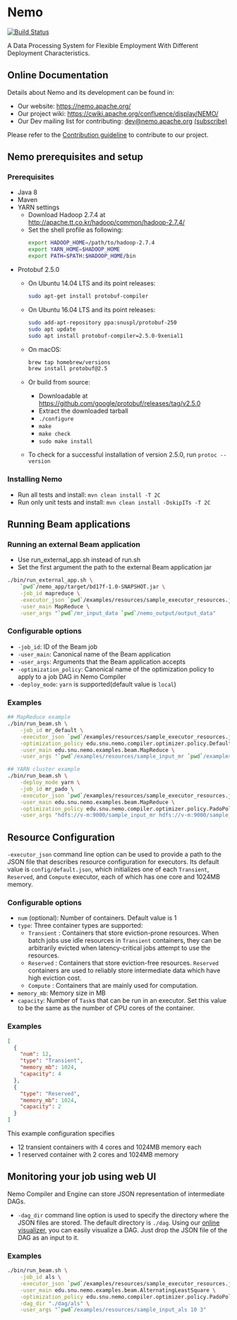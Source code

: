 # Nemo

[![Build Status](https://travis-ci.org/apache/incubator-nemo.svg?branch=master)](https://travis-ci.org/apache/incubator-nemo)

A Data Processing System for Flexible Employment With Different Deployment Characteristics.

## Online Documentation

Details about Nemo and its development can be found in:
* Our website: https://nemo.apache.org/
* Our project wiki: https://cwiki.apache.org/confluence/display/NEMO/
* Our Dev mailing list for contributing: dev@nemo.apache.org [(subscribe)](mailto:dev-subscribe@nemo.apache.org)

Please refer to the [Contribution guideline](.github/CONTRIBUTING.md) to contribute to our project.

## Nemo prerequisites and setup

### Prerequisites
* Java 8
* Maven
* YARN settings
    * Download Hadoop 2.7.4 at http://apache.tt.co.kr/hadoop/common/hadoop-2.7.4/
    * Set the shell profile as following:
        ```bash
        export HADOOP_HOME=/path/to/hadoop-2.7.4
        export YARN_HOME=$HADOOP_HOME
        export PATH=$PATH:$HADOOP_HOME/bin
        ```
* Protobuf 2.5.0
    * On Ubuntu 14.04 LTS and its point releases:

      ```bash
      sudo apt-get install protobuf-compiler
      ```

    * On Ubuntu 16.04 LTS and its point releases:

      ```bash
      sudo add-apt-repository ppa:snuspl/protobuf-250
      sudo apt update
      sudo apt install protobuf-compiler=2.5.0-9xenial1
      ```

    * On macOS:

      ```bash
      brew tap homebrew/versions
      brew install protobuf@2.5
      ```

    * Or build from source:

      * Downloadable at https://github.com/google/protobuf/releases/tag/v2.5.0
      * Extract the downloaded tarball
      * `./configure`
      * `make`
      * `make check`
      * `sudo make install`

    *  To check for a successful installation of version 2.5.0, run `protoc --version`

### Installing Nemo
* Run all tests and install: `mvn clean install -T 2C`
* Run only unit tests and install: `mvn clean install -DskipITs -T 2C`

## Running Beam applications
### Running an external Beam application
* Use run_external_app.sh instead of run.sh
* Set the first argument the path to the external Beam application jar

```bash
./bin/run_external_app.sh \
    `pwd`/nemo_app/target/bd17f-1.0-SNAPSHOT.jar \
    -job_id mapreduce \
    -executor_json `pwd`/examples/resources/sample_executor_resources.json \
    -user_main MapReduce \
    -user_args "`pwd`/mr_input_data `pwd`/nemo_output/output_data"
```

### Configurable options
* `-job_id`: ID of the Beam job
* `-user_main`: Canonical name of the Beam application
* `-user_args`: Arguments that the Beam application accepts
* `-optimization_policy`: Canonical name of the optimization policy to apply to a job DAG in Nemo Compiler
* `-deploy_mode`: `yarn` is supported(default value is `local`)

### Examples
```bash
## MapReduce example
./bin/run_beam.sh \
	-job_id mr_default \
	-executor_json `pwd`/examples/resources/sample_executor_resources.json \
	-optimization_policy edu.snu.nemo.compiler.optimizer.policy.DefaultPolicy \
	-user_main edu.snu.nemo.examples.beam.MapReduce \
	-user_args "`pwd`/examples/resources/sample_input_mr `pwd`/examples/resources/sample_output_mr"

## YARN cluster example
./bin/run_beam.sh \
	-deploy_mode yarn \
  	-job_id mr_pado \
	-executor_json `pwd`/examples/resources/sample_executor_resources.json \
  	-user_main edu.snu.nemo.examples.beam.MapReduce \
  	-optimization_policy edu.snu.nemo.compiler.optimizer.policy.PadoPolicy \
  	-user_args "hdfs://v-m:9000/sample_input_mr hdfs://v-m:9000/sample_output_mr"
```
## Resource Configuration
`-executor_json` command line option can be used to provide a path to the JSON file that describes resource configuration for executors. Its default value is `config/default.json`, which initializes one of each `Transient`, `Reserved`, and `Compute` executor, each of which has one core and 1024MB memory.

### Configurable options
* `num` (optional): Number of containers. Default value is 1
* `type`:  Three container types are supported:
  * `Transient` : Containers that store eviction-prone resources. When batch jobs use idle resources in `Transient` containers, they can be arbitrarily evicted when latency-critical jobs attempt to use the resources.
  * `Reserved` : Containers that store eviction-free resources. `Reserved` containers are used to reliably store intermediate data which have high eviction cost.
  * `Compute` : Containers that are mainly used for computation.
* `memory_mb`: Memory size in MB
* `capacity`: Number of `Task`s that can be run in an executor. Set this value to be the same as the number of CPU cores of the container.

### Examples
```json
[
  {
    "num": 12,
    "type": "Transient",
    "memory_mb": 1024,
    "capacity": 4
  },
  {
    "type": "Reserved",
    "memory_mb": 1024,
    "capacity": 2
  }
]
```

This example configuration specifies
* 12 transient containers with 4 cores and 1024MB memory each
* 1 reserved container with 2 cores and 1024MB memory

## Monitoring your job using web UI
Nemo Compiler and Engine can store JSON representation of intermediate DAGs.
* `-dag_dir` command line option is used to specify the directory where the JSON files are stored. The default directory is `./dag`.
  Using our [online visualizer](https://service.jangho.io/nemo-dag/), you can easily visualize a DAG. Just drop the JSON file of the DAG as an input to it.

### Examples
```bash
./bin/run_beam.sh \
	-job_id als \
	-executor_json `pwd`/examples/resources/sample_executor_resources.json \
  	-user_main edu.snu.nemo.examples.beam.AlternatingLeastSquare \
  	-optimization_policy edu.snu.nemo.compiler.optimizer.policy.PadoPolicy \
  	-dag_dir "./dag/als" \
  	-user_args "`pwd`/examples/resources/sample_input_als 10 3"
```
